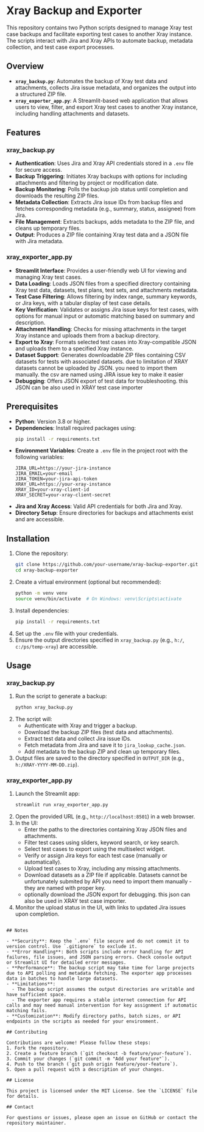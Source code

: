 # Xray Backup and Exporter

This repository contains two Python scripts designed to manage Xray test case backups and facilitate exporting test cases to another Xray instance. The scripts interact with Jira and Xray APIs to automate backup, metadata collection, and test case export processes.

## Overview

- **`xray_backup.py`**: Automates the backup of Xray test data and attachments, collects Jira issue metadata, and organizes the output into a structured ZIP file.
- **`xray_exporter_app.py`**: A Streamlit-based web application that allows users to view, filter, and export Xray test cases to another Xray instance, including handling attachments and datasets.

## Features

### xray_backup.py
- **Authentication**: Uses Jira and Xray API credentials stored in a `.env` file for secure access.
- **Backup Triggering**: Initiates Xray backups with options for including attachments and filtering by project or modification date.
- **Backup Monitoring**: Polls the backup job status until completion and downloads the resulting ZIP files.
- **Metadata Collection**: Extracts Jira issue IDs from backup files and fetches corresponding metadata (e.g., summary, status, assignee) from Jira.
- **File Management**: Extracts backups, adds metadata to the ZIP file, and cleans up temporary files.
- **Output**: Produces a ZIP file containing Xray test data and a JSON file with Jira metadata.

### xray_exporter_app.py
- **Streamlit Interface**: Provides a user-friendly web UI for viewing and managing Xray test cases.
- **Data Loading**: Loads JSON files from a specified directory containing Xray test data, datasets, test plans, test sets, and attachments metadata.
- **Test Case Filtering**: Allows filtering by index range, summary keywords, or Jira keys, with a tabular display of test case details.
- **Key Verification**: Validates or assigns Jira issue keys for test cases, with options for manual input or automatic matching based on summary and description.
- **Attachment Handling**: Checks for missing attachments in the target Xray instance and uploads them from a backup directory.
- **Export to Xray**: Formats selected test cases into Xray-compatible JSON and uploads them to a specified Xray instance.
- **Dataset Support**: Generates downloadable ZIP files containing CSV datasets for tests with associated datasets. due to limitation of XRAY datasets cannot be uploaded by JSON. you need to import them manually. the csv are named using JIRA issue key to make it easier
- **Debugging**: Offers JSON export of test data for troubleshooting. this JSON can be also used in XRAY test case importer

## Prerequisites

- **Python**: Version 3.8 or higher.
- **Dependencies**: Install required packages using:
  ```bash
  pip install -r requirements.txt
  ```
- **Environment Variables**: Create a `.env` file in the project root with the following variables:
  ```plaintext
  JIRA_URL=https://your-jira-instance
  JIRA_EMAIL=your-email
  JIRA_TOKEN=your-jira-api-token
  XRAY_URL=https://your-xray-instance
  XRAY_ID=your-xray-client-id
  XRAY_SECRET=your-xray-client-secret
  ```
- **Jira and Xray Access**: Valid API credentials for both Jira and Xray.
- **Directory Setup**: Ensure directories for backups and attachments exist and are accessible.

## Installation

1. Clone the repository:
   ```bash
   git clone https://github.com/your-username/xray-backup-exporter.git
   cd xray-backup-exporter
   ```
2. Create a virtual environment (optional but recommended):
   ```bash
   python -m venv venv
   source venv/bin/activate  # On Windows: venv\Scripts\activate
   ```
3. Install dependencies:
   ```bash
   pip install -r requirements.txt
   ```
4. Set up the `.env` file with your credentials.
5. Ensure the output directories specified in `xray_backup.py` (e.g., `h:/`, `c:/ps/temp-xray`) are accessible.

## Usage

### xray_backup.py
1. Run the script to generate a backup:
   ```bash
   python xray_backup.py
   ```
2. The script will:
   - Authenticate with Xray and trigger a backup.
   - Download the backup ZIP files (test data and attachments).
   - Extract test data and collect Jira issue IDs.
   - Fetch metadata from Jira and save it to `jira_lookup_cache.json`.
   - Add metadata to the backup ZIP and clean up temporary files.
3. Output files are saved to the directory specified in `OUTPUT_DIR` (e.g., `h:/XRAY-YYYY-MM-DD.zip`).

### xray_exporter_app.py
1. Launch the Streamlit app:
   ```bash
   streamlit run xray_exporter_app.py
   ```
2. Open the provided URL (e.g., `http://localhost:8501`) in a web browser.
3. In the UI:
   - Enter the paths to the directories containing Xray JSON files and attachments.
   - Filter test cases using sliders, keyword search, or key search.
   - Select test cases to export using the multiselect widget.
   - Verify or assign Jira keys for each test case (manually or automatically).
   - Upload test cases to Xray, including any missing attachments.
   - Download datasets as a ZIP file if applicable. Datasets cannot be unfortunately submited by API you need to import them manually - they are named with proper key. 
   - optionally download the JSON export for debugging. this json can also be used in XRAY test case importer.
4. Monitor the upload status in the UI, with links to updated Jira issues upon completion.

```

## Notes

- **Security**: Keep the `.env` file secure and do not commit it to version control. Use `.gitignore` to exclude it.
- **Error Handling**: Both scripts include error handling for API failures, file issues, and JSON parsing errors. Check console output or Streamlit UI for detailed error messages.
- **Performance**: The backup script may take time for large projects due to API polling and metadata fetching. The exporter app processes data in batches to handle large datasets.
- **Limitations**:
  - The backup script assumes the output directories are writable and have sufficient space.
  - The exporter app requires a stable internet connection for API calls and may need manual intervention for key assignment if automatic matching fails.
- **Customization**: Modify directory paths, batch sizes, or API endpoints in the scripts as needed for your environment.

## Contributing

Contributions are welcome! Please follow these steps:
1. Fork the repository.
2. Create a feature branch (`git checkout -b feature/your-feature`).
3. Commit your changes (`git commit -m "Add your feature"`).
4. Push to the branch (`git push origin feature/your-feature`).
5. Open a pull request with a description of your changes.

## License

This project is licensed under the MIT License. See the `LICENSE` file for details.

## Contact

For questions or issues, please open an issue on GitHub or contact the repository maintainer.